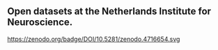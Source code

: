 ## Open datasets at the Netherlands Institute for Neuroscience.

https://zenodo.org/badge/DOI/10.5281/zenodo.4716654.svg
